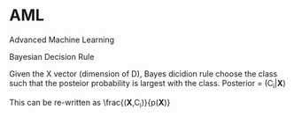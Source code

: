 # AML
Advanced Machine Learning

Bayesian Decision Rule

Given the X vector (dimension of D), 
Bayes dicidion rule choose the class such that the posteior probability is largest with the class. 
Posterior = (C<sub>i</sub>|**X**)

This can be re-written as \frac{(**X**,C<sub>i</sub>)}{p(**X**)}
